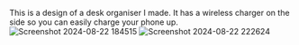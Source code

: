 This is a design of a desk organiser I made. It has a wireless charger on the side so you can easily charge your phone up.![Screenshot 2024-08-22 184515](https://github.com/user-attachments/assets/3de80a09-5a43-4f4e-8ba5-c6df69bec4db)
![Screenshot 2024-08-22 222624](https://github.com/user-attachments/assets/504d8fdd-8c49-4d56-b656-da3f510084bd)
